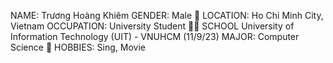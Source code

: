 NAME: Trương Hoàng Khiêm
GENDER:	Male 👨
LOCATION:	Ho Chi Minh City, Vietnam
OCCUPATION:	University Student 👨‍🎓
SCHOOL	University of Information Technology
(UIT) - VNUHCM (11/9/23)
MAJOR:	Computer Science 🔬
HOBBIES: Sing, Movie	
